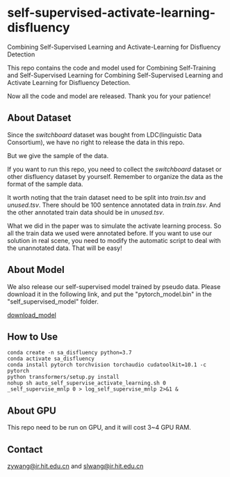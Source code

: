 # self-supervised-activate-learning-disfluency

Combining Self-Supervised Learning and Activate-Learning for Disfluency Detection

This repo contains the code and model used for Combining Self-Training and Self-Supervised Learning for Combining Self-Supervised Learning and Activate Learning for Disfluency Detection.

Now all the code and model are released. Thank you for your patience!



## About Dataset

Since the *switchboard* dataset was bought from LDC(linguistic Data Consortium), we have no right to release the data in this repo.

But we give the sample of the data.

If you want to run this repo, you need to collect the *switchboard* dataset or other disfluency dataset by yourself. Remember to organize the data as the format of the sample data.

It worth noting that the train dataset need to be split into *train.tsv* and *unused.tsv*. There should be 100 sentence annotated data in *train.tsv*. And the other annotated train data should be in *unused.tsv*.

What we did in the paper was to simulate the activate learning process. So all the train data we used were annotated before. If you want to use our solution in real scene, you need to modify the automatic script to deal with the unannotated data. That will be easy!

## About Model
We also release our self-supervised model trained by pseudo data. Please download it in the following link, and put the "pytorch_model.bin" in the "self_supervised_model" folder.

[download_model][model_link]

[model_link]: https://drive.google.com/file/d/1WXuTC5ygmiilfVOoW9Iwi94bbvk6dS3t/view?usp=sharing

## How to Use

```
conda create -n sa_disfluency python=3.7
conda activate sa_disfluency
conda install pytorch torchvision torchaudio cudatoolkit=10.1 -c pytorch
python transformers/setup.py install
nohup sh auto_self_supervise_activate_learning.sh 0 _self_supervise_mnlp 0 > log_self_supervise_mnlp 2>&1 &
```

## About GPU

This repo need to be run on GPU, and it will cost 3~4 GPU RAM.


## Contact

zywang@ir.hit.edu.cn and slwang@ir.hit.edu.cn

